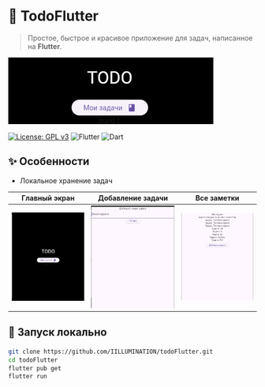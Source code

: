 # 📝 TodoFlutter

> Простое, быстрое и красивое приложение для задач, написанное на **Flutter**.

![Main](screenshots/image1.png)

[![License: GPL v3](https://img.shields.io/badge/License-GPL%20v3-blue.svg)](https://www.gnu.org/licenses/gpl-3.0)
![Flutter](https://img.shields.io/badge/Flutter-%2302569B.svg?logo=flutter&logoColor=white)
![Dart](https://img.shields.io/badge/Dart-%230175C2.svg?logo=dart&logoColor=white)

## ✨ Особенности
- Локальное хранение задач

| Главный экран | Добавление задачи | Все заметки |
|---------------|-------------------|-------------|
| ![Main](screenshots/image2.png) | ![Add](screenshots/image4.png) | ![All](screenshots/image3.png) |

## 🚀 Запуск локально
```bash
git clone https://github.com/IILLUMINATION/todoFlutter.git
cd todoFlutter
flutter pub get
flutter run